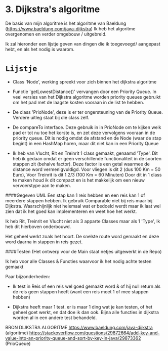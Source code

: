 # 3. Dijkstra's algoritme

De basis van mijn algoritme is het algoritme van Baeldung (https://www.baeldung.com/java-dijkstra)
Ik heb het algoritme overgenomen en verder omgebouw / uitgebreid.

Ik zal hieronder een lijstje geven van dingen die ik toegevoegd/ aangepast hebt, en als het nodig is waarom.

# **`Lijstje`**
- Class 'Node', werking spreekt voor zich binnen het dijkstra algoritme

- Functie 'getLowestDistance()' vervangen door een Priority Queue.
In veel versies van het Dijkstra algoritme worden priority queues gebruikt om het pad met de laagste kosten 
vooraan in de list te hebben.

- De class 'PrioNode', deze is er ter ongersteuning van de Priority Queue. 
Verdere uitleg staat bij die class zelf.

- De compareTo interface. Deze gebruik in in PrioNode om te kijken welk pad er tot nu toe het 
korste is, en zet deze vervolgens vooraan in de priority queue. Dit is nodig
omdat de afstand en de Node (waar de stap begint) in een HashMap horen, maar dit niet kan in een Priority Queue

- Ik heb van Vlucht, Rit en Treinrit 1 class gemaakt, genaamd 'Type'.
Dit heb ik gedaan omdat er geen verschillende functionaliteit in de soorten stappen zit (behalve factor).
Deze factor is een getal waarmee de distance word vermenigvuldigd. Voor vliegen is dit 2 (dus 100 Km = 50 Euro), Voor Treinrit is dit 1.2/3 (100 Km = 60 Minuten) 
Door dit in 1 class te maken houd ik dit compact en is het makkelijk om een nieuw vervoerstype aan te maken.

####Gegeven UML
Een stap kan 1 reis hebben en een reis kan 1 of meerdere stappen hebben. Ik gebruik Comparable niet bij reis maar bij Dijkstra. 
Waarschijnlijk niet helemaal wat er bedoeld werdt maar ik laat wel zien dat ik het goed kan implementeren en weet hoe het werkt.

Ik heb Rit, Treinrit en Vlucht niet als 3 apparte Classes maar als 1 'Type', Ik heb dit hierboven onderbouwd.

Het geheel werkt zoals het hoort. De snelste route word gemaakt en deze word daarna in stappen in reis gezet.

####Testen
(Het ontwerp voor de Main staat netjes uitgewerkt in de Repo)

Ik heb voor alle Classes & Functies waarvoor ik het nodig achte testen gemaakt

Paar bijzonderheden:
- Ik test in Reis of een reis wel goed gemaakt word & of hij null return als de reis geen stappen heeft (want een reis moet 1 of mee stappen hebben)

- Dijkstra heeft maar 1 test. er is maar 1 ding wat je kan testen, of het geheel goet werkt, en dat doe ik dan ook. 
Bijna alle functies in dijkstra worden al in een andere test behandeld. 


BRON DIJKSTRA ALGORITME
https://www.baeldung.com/java-dijkstra (algoritme)
https://stackoverflow.com/questions/29872664/add-key-and-value-into-an-priority-queue-and-sort-by-key-in-java/29873362 (PrioQueue)